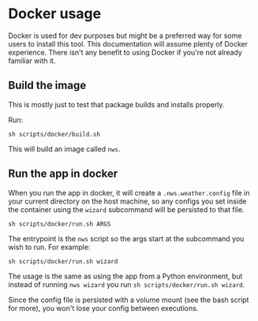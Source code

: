 # Docker usage

Docker is used for dev purposes but might be a preferred way
for some users to install this tool. This documentation will 
assume plenty of Docker experience. There isn't any benefit
to using Docker if you're not already familiar with it.

## Build the image

This is mostly just to test that package builds and installs
properly.

Run:

```shell
sh scripts/docker/build.sh
```

This will build an image called `nws`.

## Run the app in docker

When you run the app in docker, it will create a `.nws.weather.config`
file in your current directory on the host machine, so any configs
you set inside the container using the `wizard` subcommand will be 
persisted to that file.

```shell
sh scripts/docker/run.sh ARGS
```

The entrypoint is the `nws` script so the args start at the 
subcommand you wish to run. For example:

```shell
sh scripts/docker/run.sh wizard
```

The usage is the same as using the app from a Python environment,
but instead of running `nws wizard` you run `sh scripts/docker/run.sh
wizard`.

Since the config file is persisted with a volume mount (see the 
bash script for more), you won't lose your config between executions.